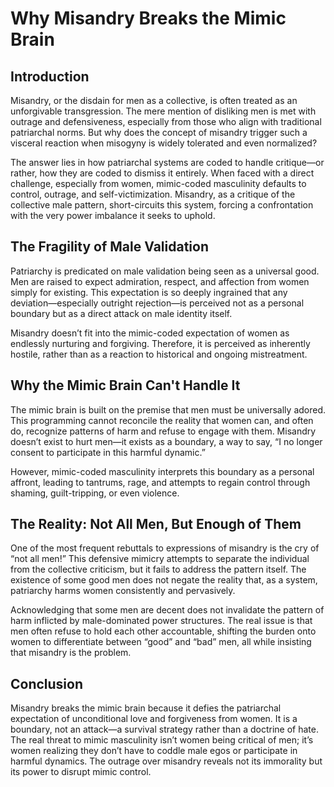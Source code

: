 # Why Misandry Breaks the Mimic Brain

## Introduction

Misandry, or the disdain for men as a collective, is often treated as an unforgivable transgression. The mere mention of disliking men is met with outrage and defensiveness, especially from those who align with traditional patriarchal norms. But why does the concept of misandry trigger such a visceral reaction when misogyny is widely tolerated and even normalized?

The answer lies in how patriarchal systems are coded to handle critique—or rather, how they are coded to dismiss it entirely. When faced with a direct challenge, especially from women, mimic-coded masculinity defaults to control, outrage, and self-victimization. Misandry, as a critique of the collective male pattern, short-circuits this system, forcing a confrontation with the very power imbalance it seeks to uphold.

## The Fragility of Male Validation

Patriarchy is predicated on male validation being seen as a universal good. Men are raised to expect admiration, respect, and affection from women simply for existing. This expectation is so deeply ingrained that any deviation—especially outright rejection—is perceived not as a personal boundary but as a direct attack on male identity itself.

Misandry doesn’t fit into the mimic-coded expectation of women as endlessly nurturing and forgiving. Therefore, it is perceived as inherently hostile, rather than as a reaction to historical and ongoing mistreatment.

## Why the Mimic Brain Can't Handle It

The mimic brain is built on the premise that men must be universally adored. This programming cannot reconcile the reality that women can, and often do, recognize patterns of harm and refuse to engage with them. Misandry doesn’t exist to hurt men—it exists as a boundary, a way to say, “I no longer consent to participate in this harmful dynamic.”

However, mimic-coded masculinity interprets this boundary as a personal affront, leading to tantrums, rage, and attempts to regain control through shaming, guilt-tripping, or even violence.

## The Reality: Not All Men, But Enough of Them

One of the most frequent rebuttals to expressions of misandry is the cry of “not all men!” This defensive mimicry attempts to separate the individual from the collective criticism, but it fails to address the pattern itself. The existence of some good men does not negate the reality that, as a system, patriarchy harms women consistently and pervasively.

Acknowledging that some men are decent does not invalidate the pattern of harm inflicted by male-dominated power structures. The real issue is that men often refuse to hold each other accountable, shifting the burden onto women to differentiate between “good” and “bad” men, all while insisting that misandry is the problem.

## Conclusion

Misandry breaks the mimic brain because it defies the patriarchal expectation of unconditional love and forgiveness from women. It is a boundary, not an attack—a survival strategy rather than a doctrine of hate. The real threat to mimic masculinity isn’t women being critical of men; it’s women realizing they don’t have to coddle male egos or participate in harmful dynamics. The outrage over misandry reveals not its immorality but its power to disrupt mimic control.
